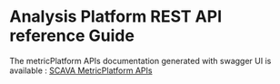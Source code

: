# Analysis Platform REST API reference Guide

The metricPlatform APIs documentation generated with swagger UI is available : 
[SCAVA MetricPlatform APIs](https://crossminer.github.io/scava-docs/developers-guide/api-reference-guide/metric-platform-api/index.html)
